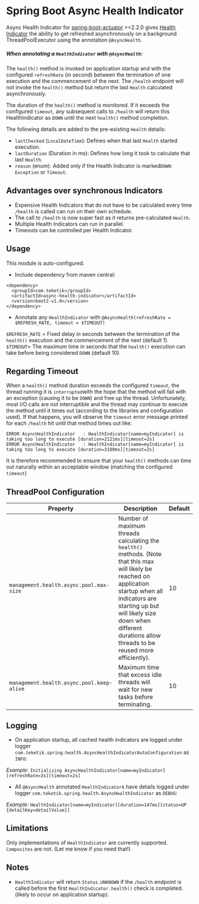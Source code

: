 



# Spring Boot Async Health Indicator

Async Health Indicator for [spring-boot-actuator](https://docs.spring.io/spring-boot/docs/current/reference/html/actuator.html) >=2.2.0 gives [Health Indicator](https://docs.spring.io/spring-boot/docs/current/api/org/springframework/boot/actuate/health/HealthIndicator.html) the ability to get refreshed asynchronously on a background ThreadPoolExecutor using the annotation `@AsyncHealth`.

##### When annotating a `HealthIndicator` with `@AsyncHealth`:

The `health()` method is invoked on application startup and with the configured `refreshRate` (in second) between the termination of one execution and the commencement of the next.
The `/health` endpoint will not invoke the `health()` method but return the last `Health` calculated asynchronously.

The duration of the `health()` method is monitored. If it exceeds the configured `timeout`, any subsequent calls to `/health` will return this HealthIndicator as `DOWN` until the next `health()` method completion.

The following details are added to the pre-existing `Health` details:

  - `lastChecked` (`LocalDateTime`): Defines when that last `Health` started execution.
  - `lastDuration` (Duration in ms): Defines how long it took to calculate that last `Health`.
  - `reason` (enum): Added only if the Health Indicator is marked`DOWN`: `Exception` or `Timeout`.

## Advantages over synchronous Indicators

  - Expensive Health Indicators that do not have to be calculated every time `/health` is called can run on their own schedule.
  - The call to `/health` is now super fast as it returns pre-calculated `Health`.
  - Multiple Health Indicators can run in parallel.
  - Timeouts can be controlled per Health Indicator.

## Usage

This module is auto-configured.

  -  Include dependency from maven central:
```
<dependency>
  <groupId>com.teketik</groupId>
  <artifactId>async-health-indicator</artifactId>
  <version>boot2-v1.0</version>
</dependency>
```
  - Annotate any `HealthIndicator` with `@AsyncHealth(refreshRate = $REFRESH_RATE, timeout = $TIMEOUT)` 

`$REFRESH_RATE` = Fixed delay in seconds between the termination of the `health()` execution and the commencement of the next (default 1).
`$TIMEOUT`= The maximum time in seconds that the `health()` execution can take before being considered `DOWN` (default 10).

## Regarding Timeout

When a `health()` method duration exceeds the configured `timeout`, the thread running it is `interrupted`with the hope that the method will fail with an exception (causing it to be `DOWN`) and free up the thread. 
Unfortunately, most I/O calls are not interruptible and the thread may continue to execute the method until it times out (according to the libraries and configuration used).
If that happens, you will observe the `timeout` error message printed for each `/health` hit until that method times out like:
```
ERROR AsyncHealthIndicator   : HealthIndicator[name=myIndicator] is taking too long to execute [duration=2121ms][timeout=2s]
ERROR AsyncHealthIndicator   : HealthIndicator[name=myIndicator] is taking too long to execute [duration=3189ms][timeout=2s]
```

It is therefore recommended to ensure that your  `health()` methods can time out naturally within an acceptable window (matching the configured `timeout`)

## ThreadPool Configuration

 | Property | Description | Default |
 | -------- | ----------- | ------- |
 | `management.health.async.pool.max-size` | Number of maximum threads calculating the `health()` methods. (Note that this max will likely be reached on application startup when all indicators are starting up but will likely size down when different durations allow threads to be reused more efficiently). | 10 |
 | `management.health.async.pool.keep-alive` | Maximum time that excess idle threads will wait for new tasks before terminating.| 10 |


## Logging


  - On application startup, all cached health indicators are logged under logger `com.teketik.spring.health.AsyncHealthIndicatorAutoConfiguration` as `INFO`:

*Example*: `Initializing AsyncHealthIndicator[name=myIndicator][refreshRate=3s][timeout=2s]`

  - All `@AsyncHealth` annotated `HealthIndicator`s have details logged under logger `com.teketik.spring.health.AsyncHealthIndicator` as `DEBUG`:

*Example*: `HealthIndicator[name=myIndicator][duration=147ms][status=UP {detailKey=detailValue}]`

## Limitations

Only implementations of `HealthIndicator` are currently supported. `Composites` are not. (Let me know if you need that!).

## Notes

  - `HealthIndicator`  will return  `Status.UNKNOWN`  if the `/health` endpoint is called before the first  `HealthIndicator.health()`  check is completed. (likely to occur on application startup).

 
